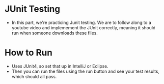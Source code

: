 # JUnit Testing

- In this part, we're practicing Junit testing. We are to follow along to a youtube video and implemement the JUnit correctly, meaning it should run when someone downloads these files. 

# How to Run
 
 - Uses JUnit4, so set that up in IntelliJ or Eclipse.
  - Then you can run the files using the run button and see your test results, which should all pass.
